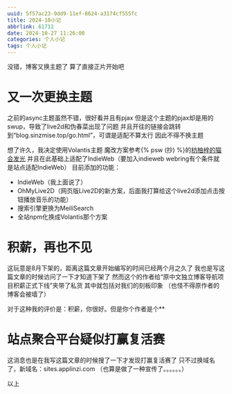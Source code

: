```yaml
---
uuid: 5f57ac23-9dd9-11ef-8624-a3174cf555fc
title: 2024-10小记
abbrlink: 61712
date: 2024-10-27 11:26:00
categories: 个人小记
tags: 个人小记
---
```

没错，博客又换主题了
算了直接正片开始吧
<!-- more -->

# 又一次更换主题
之前的async主题虽然不错，很好看并且有pjax
但是这个主题的pjax却是用的swup，导致了live2d和伪春菜出现了问题
并且开往的链接会跳转到“blog.sinzmise.top/go.html”，可谓是适配不算太行
因此不得不换主题

想了许久，我决定使用Volantis主题
魔改方案参考{% psw (抄) %}的[枋柚梓的猫会发光](https://inkss.cn/)
并且在此基础上适配了IndieWeb（要加入indieweb webring有个条件就是站点适配IndieWeb）
目前添加的功能：

- IndieWeb（我上面说了）
- OhMyLive2D（网页版Live2D的新方案，后面我打算给这个live2d添加点击按钮播放音乐的功能）
- 搜索引擎更换为MeiliSearch
- 全站npm化换成Volantis那个方案

# 积薪，再也不见
这玩意是8月下架的，距离这篇文章开始编写的时间已经两个月之久了
我也是写这篇文章的时候访问了一下才知道下架了
然而这个的作者给“原中文独立博客导航项目积薪正式下线”夹带了私货
其中就包括对我们的刻板印象
（也怪不得原作者的博客会被墙了）

对于这种我的评价是：积薪，你很好。但是你个作者是个**

# 站点聚合平台疑似打赢复活赛
这消息也是在我写这篇文章的时候搜了一下才发现打赢复活赛了
只不过换域名了，新域名：sites.applinzi.com
（也算是做了一种宣传了。。。。。。）

以上